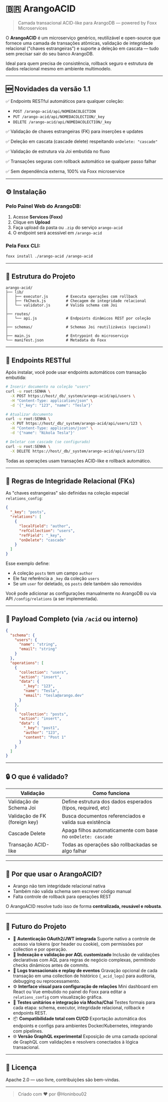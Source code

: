 # 🇧🇷 ArangoACID

> Camada transacional ACID-like para ArangoDB — powered by Foxx Microservices

O **ArangoACID** é um microserviço genérico, reutilizável e open-source que fornece uma camada de transações atômicas, validação de integridade relacional ("chaves estrangeiras") e suporte a deleção em cascata — tudo sem precisar sair do seu banco ArangoDB.

Ideal para quem precisa de consistência, rollback seguro e estrutura de dados relacional mesmo em ambiente multimodelo.

---

## 🆕 Novidades da versão 1.1

✅ Endpoints RESTful automáticos para qualquer coleção:

* `POST /arango-acid/api/NOMEDACOLECTION`
* `PUT /arango-acid/api/NOMEDACOLECTION/_key`
* `DELETE /arango-acid/api/NOMEDACOLECTION/_key`

✅ Validação de chaves estrangeiras (FK) para inserções e updates

✅ Deleção em cascata (cascade delete) respeitando `onDelete: "cascade"`

✅ Validação de estrutura via Joi embutida no fluxo

✅ Transações seguras com rollback automático se qualquer passo falhar

✅ Sem dependência externa, 100% via Foxx microservice

---

## ⚙️ Instalação

### Pelo Painel Web do ArangoDB:

1. Acesse **Services (Foxx)**
2. Clique em **Upload**
3. Faça upload da pasta ou `.zip` do serviço `arango-acid`
4. O endpoint será acessível em `/arango-acid`

### Pela Foxx CLI:

```bash
foxx install ./arango-acid /arango-acid
```

---

## 📁 Estrutura do Projeto

```
arango-acid/
├── lib/
│   ├── executor.js        # Executa operações com rollback
│   ├── fkCheck.js         # Checagem de integridade relacional
│   └── validator.js       # Valida schema com Joi
│
├── routes/
│   └── api.js             # Endpoints dinâmicos REST por coleção
│
├── schemas/               # Schemas Joi reutilizáveis (opcional)
│
├── main.js                # Entrypoint do microserviço
└── manifest.json          # Metadata do Foxx
```

---

## 🔗 Endpoints RESTful

Após instalar, você pode usar endpoints automáticos com transação embutida:

```bash
# Inserir documento na coleção "users"
curl -u root:SENHA \
  -X POST https://host/_db/_system/arango-acid/api/users \
  -H "Content-Type: application/json" \
  -d '{"_key": "123", "name": "Tesla"}'

# Atualizar documento
curl -u root:SENHA \
  -X PUT https://host/_db/_system/arango-acid/api/users/123 \
  -H "Content-Type: application/json" \
  -d '{"name": "Nikola Tesla"}'

# Deletar com cascade (se configurado)
curl -u root:SENHA \
  -X DELETE https://host/_db/_system/arango-acid/api/users/123
```

Todas as operações usam transações ACID-like e rollback automático.

---

## 🧠 Regras de Integridade Relacional (FKs)

As "chaves estrangeiras" são definidas na coleção especial `relations_config`:

```json
{
  "_key": "posts",
  "relations": [
    {
      "localField": "author",
      "refCollection": "users",
      "refField": "_key",
      "onDelete": "cascade"
    }
  ]
}
```

Esse exemplo define:

* A coleção `posts` tem um campo `author`
* Ele faz referência a `_key` da coleção `users`
* Se um `user` for deletado, os `posts` dele também são removidos

Você pode adicionar as configurações manualmente no ArangoDB ou via API `/config/relations` (a ser implementada).

---

## 📃 Payload Completo (via `/acid` ou interno)

```json
{
  "schema": {
    "users": {
      "name": "string",
      "email": "string"
    }
  },
  "operations": [
    {
      "collection": "users",
      "action": "insert",
      "data": {
        "_key": "123",
        "name": "Tesla",
        "email": "tesla@arango.dev"
      }
    },
    {
      "collection": "posts",
      "action": "insert",
      "data": {
        "_key": "post1",
        "author": "123",
        "content": "Post 1"
      }
    }
  ]
}
```

---

## 🔒 O que é validado?

| Validação                     | Como funciona                                                |
| ----------------------------- | ------------------------------------------------------------ |
| Validação de Schema Joi       | Define estrutura dos dados esperados (tipos, required, etc)  |
| Validação de FK (foreign key) | Busca documentos referenciados e valida sua existência       |
| Cascade Delete                | Apaga filhos automaticamente com base no `onDelete: cascade` |
| Transação ACID-like           | Todas as operações são rollbackadas se algo falhar           |

---

## 🧠 Por que usar o ArangoACID?

* Arango não tem integridade relacional nativa
* Também não valida schema sem escrever código manual
* Falta controle de rollback para operações REST

O ArangoACID resolve tudo isso de forma **centralizada, reusável e robusta**.

---

## 🧪 Futuro do Projeto

* 🔐 **Autenticação OAuth2/JWT integrada**
  Suporte nativo a controle de acesso via tokens (por header ou cookie), com permissões por collection e por operação.
* 🔁 **Indexação e validação por AQL customizado**
  Inclusão de validações declarativas com AQL para regras de negócio complexas, permitindo checks dinâmicos antes de commits.
* 🧱 **Logs transacionais e replay de eventos**
  Gravação opcional de cada transação em uma collection de histórico (`_acid_logs`) para auditoria, debugging ou reprocessamento.
* ⚙️ **Interface visual para configuração de relações**
  Mini dashboard em React ou Vue embutido no painel do Foxx para editar a `relations_config` com visualização gráfica.
* 🧪 **Testes unitários e integração via Mocha/Chai**
  Testes formais para cada etapa: schema, executor, integridade relacional, rollback e endpoints REST.
* 📦 **Compatibilidade total com CI/CD**
  Exportação automática dos endpoints e configs para ambientes Docker/Kubernetes, integrando com pipelines.
* 🌐 **Versão GraphQL experimental**
  Exposição de uma camada opcional de GraphQL com validações e resolvers conectados à lógica transacional.

---

## 📖 Licença

Apache 2.0 — uso livre, contribuições são bem-vindas.

---

> Criado com ❤️ por @Honinbou02
